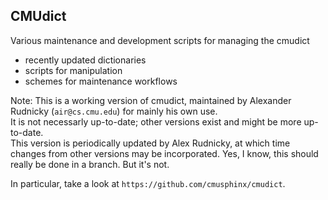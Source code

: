 ## CMUdict
Various maintenance and development scripts for managing the cmudict
* recently updated dictionaries
* scripts for manipulation
* schemes for maintenance workflows

Note: This is a working version of cmudict, maintained by Alexander
Rudnicky (`air@cs.cmu.edu`) for mainly his own use.  
It is not
necessarly up-to-date; other versions exist and might be more up-to-date.  
This version is periodically updated by Alex Rudnicky, at which
time changes from other versions may be incorporated. Yes, I
know, this should really be done in a branch. But it's not. 


In particular, take a look at  `https://github.com/cmusphinx/cmudict`.



